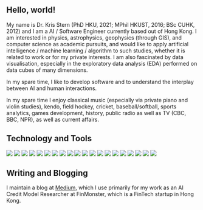 ## Hello, world!
 
My name is Dr. Kris Stern (PhD HKU, 2021; MPhil HKUST, 2016; BSc CUHK, 2012) and I am a AI / Software Engineer currently based out of Hong Kong. I am interested in physics, astrophysics, geophysics (through GIS), and computer science as academic pursuits, and would like to apply artificial intelligence / machine learning / algorithm to such studies, whether it is related to work or for my private interests. I am also fascinated by data visualisation, especially in the exploratory data analysis (EDA) performed on data cubes of many dimensions.

In my spare time, I like to develop software and to understand the interplay between AI and human interactions. 

In my spare time I enjoy classical music (especially via private piano and violin studies), kendo, field hockey, cricket, baseball/softball, sports analytics, games development, history, public radio as well as TV (CBC, BBC, NPR), as well as current affairs. 


## Technology and Tools

![](https://img.shields.io/badge/OS-macOS/Linux/Windows-informational?style=flat&logo=data:image/svg%2bxml;base64,<BASE64_DATA>)
![](https://img.shields.io/badge/Editor-VSCode-informational?style=flat&logo=data:image/svg%2bxml;base64,<BASE64_DATA>)
![](https://img.shields.io/badge/Editor-IntelliJ_IDEA-informational?style=flat&logo=data:image/svg%2bxml;base64,<BASE64_DATA>)
![](https://img.shields.io/badge/Editor-PyCharm-informational?style=flat&logo=data:image/svg%2bxml;base64,<BASE64_DATA>)
![](https://img.shields.io/badge/Code-Python-informational?style=flat&logo=<LOGO_NAME>&logoColor=white&color=ff6347)
![](https://img.shields.io/badge/Code-Java-informational?style=flat&logo=<LOGO_NAME>&logoColor=white&color=ff6347)
![](https://img.shields.io/badge/Code-C++/C-informational?style=flat&logo=<LOGO_NAME>&logoColor=white&color=ff6347)
![](https://img.shields.io/badge/Code-JavaScript-informational?style=flat&logo=<LOGO_NAME>&logoColor=white&color=2bbc8a)
![](https://img.shields.io/badge/Code-HTML/CSS-informational?style=flat&logo=<LOGO_NAME>&logoColor=white&color=2bbc8a)
![](https://img.shields.io/badge/Code-SQL-informational?style=flat&logo=<LOGO_NAME>&logoColor=white&color=2bbc8a)
![](https://img.shields.io/badge/Code-PHP-informational?style=flat&logo=<LOGO_NAME>&logoColor=white&color=2bbc8a)
![](https://img.shields.io/badge/Framework-React-informational?style=flat&logo=<LOGO_NAME>&logoColor=white&color=2bbc8a)
![](https://img.shields.io/badge/Framework-Flask-informational?style=flat&logo=<LOGO_NAME>&logoColor=white&color=2bbc8a)
![](https://img.shields.io/badge/Shell-Bash-informational?style=flat&logo=<LOGO_NAME>&logoColor=white&color=5a4fcf)
![](https://img.shields.io/badge/Shell-Zsh-informational?style=flat&logo=<LOGO_NAME>&logoColor=white&color=5a4fcf)
![](https://img.shields.io/badge/Cloud-AWS/GCP/Azure-informational?style=flat&logo=<LOGO_NAME>&logoColor=white&color=fdb813)
![](https://img.shields.io/badge/Database-SQL/MongoDB-informational?style=flat&logo=<LOGO_NAME>&logoColor=white&color=fdb813)
![](https://img.shields.io/badge/Database-NoSQL/MongoDB-informational?style=flat&logo=<LOGO_NAME>&logoColor=white&color=fdb813)
![](https://img.shields.io/badge/Database-MySQL-informational?style=flat&logo=<LOGO_NAME>&logoColor=white&color=fdb813)
![](https://img.shields.io/badge/Database-PostgreSQL-informational?style=flat&logo=<LOGO_NAME>&logoColor=white&color=fdb813)

## Writing and Blogging

I maintain a blog at [Medium](https://slim-patchy.medium.com/), which I use primarily for my work as an AI Credit Model Researcher at FinMonster, which is a FinTech startup in Hong Kong. 
